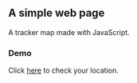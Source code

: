 ## A simple web page

A tracker map made with JavaScript.

### Demo

Click [here](https://gurveerkaur1.github.io/GPS/) to check your location.



